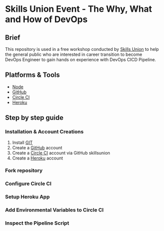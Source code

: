# Skills Union Event - The Why, What and How of DevOps

## Brief

This repository is used in a free workshop conducted by [Skills Union](www.skillsunion.com) to help the general public who are interested in career transition to become DevOps Engineer to gain hands on experience with DevOps CICD Pipeline.

## Platforms & Tools

- [Node](https://nodejs.org/en/)
- [GitHub](https://www.github.com)
- [Circle CI](https://www.circleci.com)
- [Heroku](https://www.heroku.com)

## Step by step guide

### Installation & Account Creations

1. Install [GIT](https://git-scm.com/book/en/v2/Getting-Started-Installing-Git)
1. Create a [GitHub](https://github.com/) account
1. Create a [Circle CI](https://circleci.com/) account via GitHub skillsunion
1. Create a [Heroku](https://heroku.com/) account

### Fork repository

### Configure Circle CI

### Setup Heroku App

### Add Environmental Variables to Circle CI

### Inspect the Pipeline Script